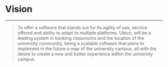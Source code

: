 # Vision
___
> To offer a software that stands out for its agility of use, service offered and ability to adapt to multiple platforms. Ubico, will be a leading system in booking classrooms and the location of the university community, being a scalable software that plans to implement in the future a map of the university campus, all with the desire to create a new and better experience within the university campus. 
 
